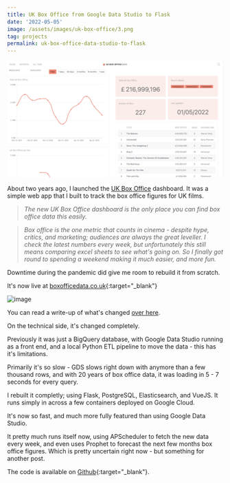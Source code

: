 ```yaml
---
title: UK Box Office from Google Data Studio to Flask
date: '2022-05-05'
image: /assets/images/uk-box-office/3.png
tag: projects
permalink: uk-box-office-data-studio-to-flask
---
```


![image](/assets/images/uk-box-office/1.png)

About two years ago, I launched the [UK Box Office](./uk-box-office-dashboard) dashboard. It was a simple web app that I built to track the box office figures for UK films.

> _The new UK Box Office dashboard is the only place you can find box office data this easily._

> _Box office is the one metric that counts in cinema - despite hype, critics, and marketing; audiences are always the great leveller. I check the latest numbers every week, but unfortunately this still means comparing excel sheets to see what's going on. So I finally got round to spending a weekend making it much easier, and more fun._

Downtime during the pandemic did give me room to rebuild it from scratch.

It's now live at [boxofficedata.co.uk](https://boxofficedata.co.uk){:target="\_blank"}

![image](/assets/images/uk-box-office/gif.gif)

You can read a write-up of what's changed [over here](./uk-box-office-data-rebuilt).

On the technical side, it's changed completely.

Previously it was just a BigQuery database, with Google Data Studio running as a front end, and a local Python ETL pipeline to move the data - this has it's limitations.

Primarily it's so slow - GDS slows right down with anymore than a few thousand rows, and with 20 years of box office data, it was loading in 5 - 7 seconds for every query.

I rebuilt it completly; using Flask, PostgreSQL, Elasticsearch, and VueJS. It runs simply in across a few containers deployed on Google Cloud.

It's now so fast, and much more fully featured than using Google Data Studio.

It pretty much runs itself now, using APScheduler to fetch the new data every week, and even uses Prophet to forecast the next few months box office figures. Which is pretty uncertain right now - but something for another post.

The code is available on [Github](https://github.com/AndyRae/uk-box-office){:target="\_blank"}.
